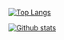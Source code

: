 [![Top Langs](https://github-readme-stats.vercel.app/api/top-langs/?username=cannorin&layout=compact)](https://github.com/anuraghazra/github-readme-stats)

[![Github stats](https://github-readme-stats.vercel.app/api?username=cannorin&count_private=true)](https://github.com/anuraghazra/github-readme-stats)

<!--
**cannorin/cannorin** is a ✨ _special_ ✨ repository because its `README.md` (this file) appears on your GitHub profile.

Here are some ideas to get you started:

- 🔭 I’m currently working on ...
- 🌱 I’m currently learning ...
- 👯 I’m looking to collaborate on ...
- 🤔 I’m looking for help with ...
- 💬 Ask me about ...
- 📫 How to reach me: ...
- 😄 Pronouns: ...
- ⚡ Fun fact: ...
-->

